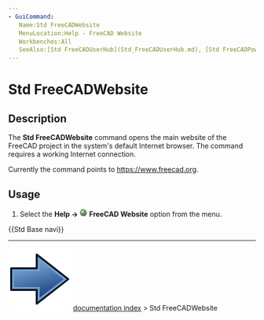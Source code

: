 ```yaml
---
- GuiCommand:
   Name:Std FreeCADWebsite
   MenuLocation:Help - FreeCAD Website
   Workbenches:All
   SeeAlso:[Std FreeCADUserHub](Std_FreeCADUserHub.md), [Std FreeCADPowerUserHub](Std_FreeCADPowerUserHub.md), [Std FreeCADForum](Std_FreeCADForum.md), [Std FreeCADFAQ](Std_FreeCADFAQ.md)
---
```


# Std FreeCADWebsite

## Description

The **Std FreeCADWebsite** command opens the main website of the FreeCAD project in the system\'s default Internet browser. The command requires a working Internet connection.

Currently the command points to [<https://www.freecad.org>](https://www.freecad.org/).

## Usage

1.  Select the **Help → <img src="images/Std_FreeCADWebsite.svg" width=16px> FreeCAD Website** option from the menu.




 {{Std Base navi}}



---
![](images/Button_right.svg) [documentation index](../README.md) > Std FreeCADWebsite
